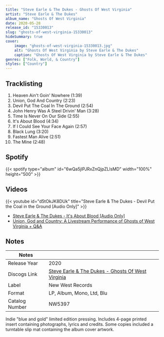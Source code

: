 ```yaml
---
title: "Steve Earle & The Dukes - Ghosts Of West Virginia"
artist: "Steve Earle & The Dukes"
album_name: "Ghosts Of West Virginia"
date: 2020-05-28
release_id: "15330013"
slug: "ghosts-of-west-virginia-15330013"
hideSummary: true
cover:
    image: "ghosts-of-west-virginia-15330013.jpg"
    alt: "Ghosts Of West Virginia by Steve Earle & The Dukes"
    caption: "Ghosts Of West Virginia by Steve Earle & The Dukes"
genres: ["Folk, World, & Country"]
styles: ["Country"]
---
```

## Tracklisting
1. Heaven Ain't Goin' Nowhere (1:39)
2. Union, God And Country (2:23)
3. Devil Put The Coal In The Ground (2:54)
4. John Henry Was A Steel Drivin' Man (3:28)
5. Time Is Never On Our Side (2:55)
6. It's About Blood (4:34)
7. If I Could See Your Face Again (2:57)
8. Black Lung (3:20)
9. Fastest Man Alive (2:51)
10. The Mine (2:48)
## Spotify
{{< spotify type="album" id="6wQa5jlPJRxZnQjpZLlsMD" width="100%" height="500" >}}

## Videos
{{< youtube id="d5tOkJK8DUk" title="Steve Earle & The Dukes - Devil Put the Coal in the Ground [Audio Only]" >}}
- [Steve Earle & The Dukes - It's About Blood [Audio Only]](https://www.youtube.com/watch?v=iKWPjr0NPQo)
- [Union, God and Country: A Livestream Performance of Ghosts of West Virginia + Q&A](https://www.youtube.com/watch?v=L5QqgJ3u11k)

## Notes
| Notes          |             |
| ---------------| ----------- |
| Release Year   | 2020 |
| Discogs Link   | [Steve Earle & The Dukes - Ghosts Of West Virginia](https://www.discogs.com/release/15330013-Steve-Earle-The-Dukes-Ghosts-Of-West-Virginia) |
| Label          | New West Records |
| Format         | LP, Album, Mono, Ltd, Blu |
| Catalog Number | NW5397 |

Indie "blue and gold" limited edition pressing.  Includes 4-page printed insert containing photographs, lyrics and credits.  Some copies included a turntable slip mat containing the album cover artwork. 
